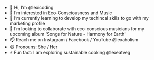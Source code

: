 - 👋 Hi, I’m @lexicoding
- 👀 I’m interested in Eco-Consciousness and Music
- 🌱 I’m currently learning to develop my techincal skills to go with my marketing profile
- 💞️ I’m looking to collaborate with eco-conscious musicians for my upcoming album 'Songs for Nature - Harmony for Earth'
- 📫 Reach me on Instagram / Facebook / YouTube @lexaholism 
- 😄 Pronouns: She / Her
- ⚡ Fun fact: I am exploring sustainable cooking @lexeatveg

<!---
lexicoding/lexicoding is a ✨ special ✨ repository because its `README.md` (this file) appears on your GitHub profile.
You can click the Preview link to take a look at your changes.
--->
